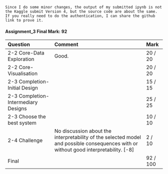 `Since I do some minor changes, the output of my submitted ipynb is not the Kaggle submit Version 4, but the source code are about the same. If you really need to do the authentication, I can share the github link to prove it. `





#### Assignment_3  Final Mark: 92

| Question                            | Comment                                                      | Mark     |
| :---------------------------------- | :----------------------------------------------------------- | :------- |
| 2-2 Core-Data Exploration           | Good.                                                        | 20 / 20  |
| 2-2 Core-Visualisation              |                                                              | 20 / 20  |
| 2-3 Completion-Initial Design       |                                                              | 15 / 15  |
| 2-3 Completion-Intermediary Designs |                                                              | 25 / 25  |
| 2-3 Choose the best system          |                                                              | 10 / 10  |
| 2-4 Challenge                       | No discussion about the interpretability of the selected model and possible consequences with or without good interpretability. [-8] | 2 / 10   |
| Final                               |                                                              | 92 / 100 |

